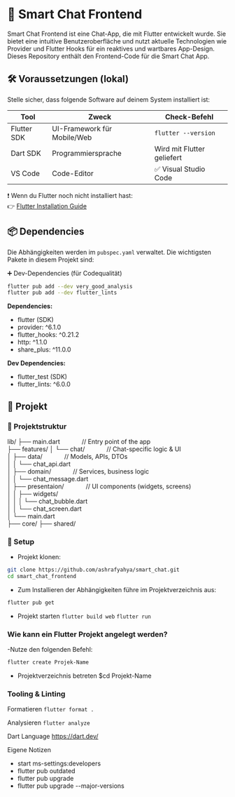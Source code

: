 # 🧠 Smart Chat Frontend

Smart Chat Frontend ist eine Chat-App, die mit Flutter entwickelt wurde. Sie bietet eine intuitive Benutzeroberfläche und nutzt aktuelle Technologien wie Provider und Flutter Hooks für ein reaktives und wartbares App-Design. Dieses Repository enthält den Frontend-Code für die Smart Chat App.

## 🛠️ Voraussetzungen (lokal)

Stelle sicher, dass folgende Software auf deinem System installiert ist:

| Tool             | Zweck                        | Check-Befehl             |
|------------------|-------------------------------|--------------------------|
| Flutter SDK      | UI-Framework für Mobile/Web   | `flutter --version`      |
| Dart SDK         | Programmiersprache            | Wird mit Flutter geliefert |
| VS Code          | Code-Editor                   | ✅ Visual Studio Code     |

❗ Wenn du Flutter noch nicht installiert hast:  
👉 [Flutter Installation Guide](https://docs.flutter.dev/get-started/install)


## 📦 Dependencies

Die Abhängigkeiten werden im `pubspec.yaml` verwaltet. Die wichtigsten Pakete in diesem Projekt sind:

➕ Dev-Dependencies (für Codequalität)
```bash
flutter pub add --dev very_good_analysis
flutter pub add --dev flutter_lints 
```

**Dependencies:**
- flutter (SDK)
- provider: ^6.1.0
- flutter_hooks: ^0.21.2
- http: ^1.1.0
- share_plus: ^11.0.0

**Dev Dependencies:**
- flutter_test (SDK)
- flutter_lints: ^6.0.0


## 🚀 Projekt
### 🧱 Projektstruktur
lib/
├── main.dart &emsp;&emsp;&emsp; // Entry point of the app  
├── features/
│   └── chat/ &emsp;&emsp;&emsp; // Chat-specific logic & UI  
│       ├── data/ &emsp;&emsp;&emsp; // Models, APIs, DTOs  
│       │   └── chat_api.dart  
│       ├── domain/ &emsp;&emsp;&emsp; // Services, business logic  
│       │   └── chat_message.dart  
│       ├── presentaion/ &emsp;&emsp;&emsp; // UI components (widgets, screens)  
│       │   ├── widgets/  
│       │   │   └── chat_bubble.dart  
│       │   └── chat_screen.dart  
│       └── main.dart  
├── core/
├── shared/


### 🔧 Setup

- Projekt klonen: 
```sh
git clone https://github.com/ashrafyahya/smart_chat.git
cd smart_chat_frontend
```

- Zum Installieren der Abhängigkeiten führe im Projektverzeichnis aus:

```bash
flutter pub get
```

- Projekt starten
```flutter build web```
```flutter run```


### Wie kann ein Flutter Projekt angelegt werden?

-Nutze den folgenden Befehl:
```bash
flutter create Projek-Name 
```

- Projektverzeichnis betreten
$cd Projekt-Name


### Tooling & Linting
Formatieren
```flutter format .```

Analysieren
```flutter analyze```

Dart Language
https://dart.dev/


Eigene Notizen
- start ms-settings:developers
- flutter pub outdated
- flutter pub upgrade
- flutter pub upgrade --major-versions